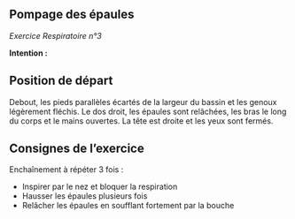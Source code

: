 ## Pompage des épaules
*Exercice Respiratoire n°3*

**Intention :** 

## Position de départ

Debout, les pieds parallèles écartés de la largeur du bassin et les genoux légèrement fléchis.
Le dos droit, les épaules sont relâchées, les bras le long du corps et le mains ouvertes. La tête est
droite et les yeux sont fermés.

## Consignes de l’exercice
Enchaînement à répéter 3 fois :
- Inspirer par le nez et bloquer la respiration
- Hausser les épaules plusieurs fois
- Relâcher les épaules en soufflant fortement par la bouche
